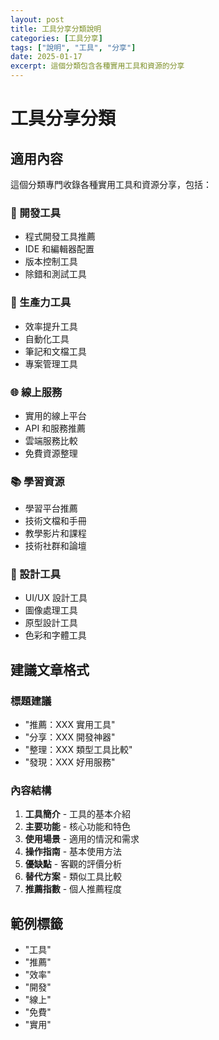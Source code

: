 ```yaml
---
layout: post
title: 工具分享分類說明
categories: [工具分享]
tags: ["說明", "工具", "分享"]
date: 2025-01-17
excerpt: 這個分類包含各種實用工具和資源的分享
---
```


# 工具分享分類

## 適用內容

這個分類專門收錄各種實用工具和資源分享，包括：

### 🔨 開發工具
- 程式開發工具推薦
- IDE 和編輯器配置
- 版本控制工具
- 除錯和測試工具

### 🎯 生產力工具
- 效率提升工具
- 自動化工具
- 筆記和文檔工具
- 專案管理工具

### 🌐 線上服務
- 實用的線上平台
- API 和服務推薦
- 雲端服務比較
- 免費資源整理

### 📚 學習資源
- 學習平台推薦
- 技術文檔和手冊
- 教學影片和課程
- 技術社群和論壇

### 🎨 設計工具
- UI/UX 設計工具
- 圖像處理工具
- 原型設計工具
- 色彩和字體工具

## 建議文章格式

### 標題建議
- "推薦：XXX 實用工具"
- "分享：XXX 開發神器"
- "整理：XXX 類型工具比較"
- "發現：XXX 好用服務"

### 內容結構
1. **工具簡介** - 工具的基本介紹
2. **主要功能** - 核心功能和特色
3. **使用場景** - 適用的情況和需求
4. **操作指南** - 基本使用方法
5. **優缺點** - 客觀的評價分析
6. **替代方案** - 類似工具比較
7. **推薦指數** - 個人推薦程度

## 範例標籤
- "工具"
- "推薦"
- "效率"
- "開發"
- "線上"
- "免費"
- "實用"
